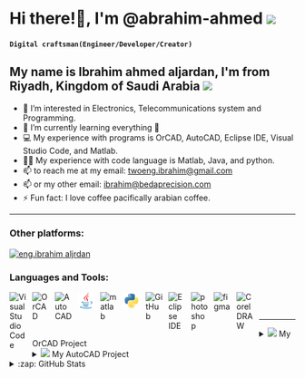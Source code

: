 # Hi there!👋, I'm @abrahim-ahmed <img align="rghit" width="30px" src="https://emoji.discadia.com/emojis/fe373269-39d8-43da-af0a-d6a9fff826fa.png" style="padding-right:10px;" />
**`Digital craftsman(Engineer/Developer/Creator)`**


## My name is Ibrahim ahmed aljardan, I'm from Riyadh, Kingdom of Saudi Arabia <img align="rghit" width="30px" src="https://emoji.discadia.com/emojis/1fc40c1a-265c-41d5-aa13-d948afb58fe5.GIF" style="padding-right:10px;" />

- 🔭 I’m interested in Electronics, Telecommunications system and Programming.
- 🌱 I’m currently learning everything 🤣
- 💻 My experience with programs is OrCAD, AutoCAD, Eclipse IDE, Visual Studio Code, and Matlab.
- 👨‍💻 My experience with code language is Matlab, Java, and python.
- 📫 to reach me at my email: twoeng.ibrahim@gmail.com
- 📫 or my other email: ibrahim@bedaprecision.com
- ⚡ Fun fact: I love coffee pacifically arabian coffee.

---

### Other platforms:

<p align="left">
<a href="https://linkedin.com/in/eng.ibrahim aljrdan" target="blank"><img align="center" src="https://raw.githubusercontent.com/rahuldkjain/github-profile-readme-generator/master/src/images/icons/Social/linked-in-alt.svg" alt="eng.ibrahim aljrdan" height="30" width="40" /></a>
</p>

### Languages and Tools:

<img align="left" alt="Visual Studio Code" width="30px" src="https://cdn.jsdelivr.net/gh/devicons/devicon/icons/vscode/vscode-original.svg" style="padding-right:10px;" />
<img align="left" alt="OrCAD" width="30px" src="https://getintopc.com/wp-content/uploads/2018/07/Cadence-Allegro-OrCAD-17.20.037-Free-Download.png" style="padding-right:10px;" />
<img align="left" alt="AutoCAD" width="30px" src="https://ar.seaicons.com/wp-content/uploads/2015/10/Autodesk-Autocad-icon.png" style="padding-right:10px;" />
<img align="left" alt="java" width="30px" src="https://raw.githubusercontent.com/devicons/devicon/master/icons/java/java-original.svg" style="padding-right:10px;" />
<img align="left" alt="matlab" width="30px" src="https://upload.wikimedia.org/wikipedia/commons/2/21/Matlab_Logo.png" style="padding-right:10px;" />
<img align="left" alt="python" width="30px" src="https://raw.githubusercontent.com/devicons/devicon/master/icons/python/python-original.svg" style="padding-right:10px;" />
<img align="left" alt="GitHub" width="30px" src="https://user-images.githubusercontent.com/3369400/139447912-e0f43f33-6d9f-45f8-be46-2df5bbc91289.png" style="padding-right:10px;" />
<img align="left" alt="Eclipse IDE" width="30px" src="https://user-images.githubusercontent.com/11943860/46922575-7017cf80-cfe1-11e8-845a-0cd198fb546c.png" style="padding-right:10px;" />
<img align="left" alt="photoshop" width="30px" src="https://cdn-icons-png.flaticon.com/512/5440/5440062.png" style="padding-right:10px;" />
<img align="left" alt="figma" width="30px" src="https://www.vectorlogo.zone/logos/figma/figma-icon.svg" style="padding-right:10px;" />
<img align="left" alt="CorelDRAW" width="30px" src="https://d4.alternativeto.net/yli_lxFdeWrJSgtakyfC9x5_WcAylzU3eZzZWASxv94/rs:fill:280:280:0/g:ce:0:0/YWJzOi8vZGlzdC9pY29ucy9jb3JlbC1kcmF3XzIwNzc0NC5wbmc.png" style="padding-right:10px;" />
<img align="left" alt="" width="30px" src="https://upload.wikimedia.org/wikipedia/commons/4/4d/DaVinci_Resolve_Studio.png" style="padding-right:10px;" />


<img align="left" alt="" width="30px" src="" style="padding-right:10px;" />

<br />
<br />

---
<details>
  <summary><img width="22px" src="https://getintopc.com/wp-content/uploads/2018/07/Cadence-Allegro-OrCAD-17.20.037-Free-Download.png" /> My OrCAD Project</summary>

<!--START_SECTION:activity-->

<!--END_SECTION:activity-->

</details>

<details>
  <summary><img width="22px" src="https://ar.seaicons.com/wp-content/uploads/2015/10/Autodesk-Autocad-icon.png" /> My AutoCAD Project</summary>

<!--START_SECTION:activity-->

<!--END_SECTION:activity-->


</details>

<details>

  <summary>:zap: GitHub Stats</summary>
  <b> My GitHub Stats<img align="left" width="30px" src="https://gifdb.com/images/high/coding-animated-laptop-flow-stream-ja04010rm5o68zfk.gif" style="padding-right:10px;" /> </b>

<a href="http://www.github.com/abrahim-ahmed"><img src="https://github-readme-stats.vercel.app/api?username=abrahim-ahmed&show_icons=true&hide=&count_private=true&title_color=3382ed&text_color=ffffff&icon_color=facc15&bg_color=1c1917&hide_border=true&show_icons=true" alt="abrahim-ahmed's GitHub stats" /></a>
<br />
---
<a href="http://www.github.com/abrahim-ahmed"><img src="https://github-readme-streak-stats.herokuapp.com/?user=abrahim-ahmed&stroke=ffffff&background=1c1917&ring=3382ed&fire=3382ed&currStreakNum=ffffff&currStreakLabel=3382ed&sideNums=ffffff&sideLabels=ffffff&dates=ffffff&hide_border=true" /></a>



<!--
**abrahim-ahmed/abrahim-ahmed** is a ✨ _special_ ✨ repository because its `README.md` (this file) appears on your GitHub profile.






